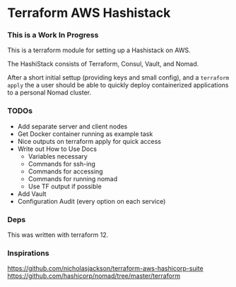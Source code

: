 # Terraform AWS Hashistack

### This is a Work In Progress

This is a terraform module for setting up a Hashistack on AWS.

The HashiStack consists of Terraform, Consul, Vault, and Nomad.

After a short initial settup (providing keys and small config), and
a `terraform apply` the a user should be able to quickly deploy
containerized applications to a personal Nomad cluster.

### TODOs

- Add separate server and client nodes
- Get Docker container running as example task
- Nice outputs on terraform apply for quick access
- Write out How to Use Docs
  - Variables necessary
  - Commands for ssh-ing
  - Commands for accessing
  - Commands for running nomad
  - Use TF output if possible
- Add Vault
- Configuration Audit (every option on each service)

### Deps

This was written with terraform 12.

### Inspirations

https://github.com/nicholasjackson/terraform-aws-hashicorp-suite
https://github.com/hashicorp/nomad/tree/master/terraform
